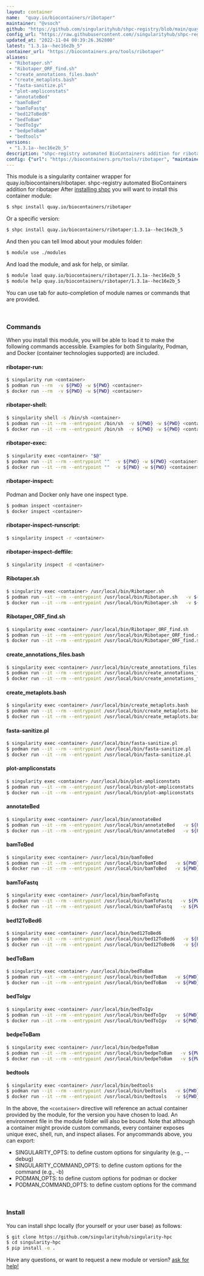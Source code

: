 ```yaml
---
layout: container
name:  "quay.io/biocontainers/ribotaper"
maintainer: "@vsoch"
github: "https://github.com/singularityhub/shpc-registry/blob/main/quay.io/biocontainers/ribotaper/container.yaml"
config_url: "https://raw.githubusercontent.com//singularityhub/shpc-registry/main/quay.io/biocontainers/ribotaper/container.yaml"
updated_at: "2022-11-04 00:39:26.362800"
latest: "1.3.1a--hec16e2b_5"
container_url: "https://biocontainers.pro/tools/ribotaper"
aliases:
 - "Ribotaper.sh"
 - "Ribotaper_ORF_find.sh"
 - "create_annotations_files.bash"
 - "create_metaplots.bash"
 - "fasta-sanitize.pl"
 - "plot-ampliconstats"
 - "annotateBed"
 - "bamToBed"
 - "bamToFastq"
 - "bed12ToBed6"
 - "bedToBam"
 - "bedToIgv"
 - "bedpeToBam"
 - "bedtools"
versions:
 - "1.3.1a--hec16e2b_5"
description: "shpc-registry automated BioContainers addition for ribotaper"
config: {"url": "https://biocontainers.pro/tools/ribotaper", "maintainer": "@vsoch", "description": "shpc-registry automated BioContainers addition for ribotaper", "latest": {"1.3.1a--hec16e2b_5": "sha256:a83127119089d22f75df125c7040b118961ba0ea10d31f4eb40badb595e2a253"}, "tags": {"1.3.1a--hec16e2b_5": "sha256:a83127119089d22f75df125c7040b118961ba0ea10d31f4eb40badb595e2a253"}, "docker": "quay.io/biocontainers/ribotaper", "aliases": {"Ribotaper.sh": "/usr/local/bin/Ribotaper.sh", "Ribotaper_ORF_find.sh": "/usr/local/bin/Ribotaper_ORF_find.sh", "create_annotations_files.bash": "/usr/local/bin/create_annotations_files.bash", "create_metaplots.bash": "/usr/local/bin/create_metaplots.bash", "fasta-sanitize.pl": "/usr/local/bin/fasta-sanitize.pl", "plot-ampliconstats": "/usr/local/bin/plot-ampliconstats", "annotateBed": "/usr/local/bin/annotateBed", "bamToBed": "/usr/local/bin/bamToBed", "bamToFastq": "/usr/local/bin/bamToFastq", "bed12ToBed6": "/usr/local/bin/bed12ToBed6", "bedToBam": "/usr/local/bin/bedToBam", "bedToIgv": "/usr/local/bin/bedToIgv", "bedpeToBam": "/usr/local/bin/bedpeToBam", "bedtools": "/usr/local/bin/bedtools"}}
---
```


This module is a singularity container wrapper for quay.io/biocontainers/ribotaper.
shpc-registry automated BioContainers addition for ribotaper
After [installing shpc](#install) you will want to install this container module:


```bash
$ shpc install quay.io/biocontainers/ribotaper
```

Or a specific version:

```bash
$ shpc install quay.io/biocontainers/ribotaper:1.3.1a--hec16e2b_5
```

And then you can tell lmod about your modules folder:

```bash
$ module use ./modules
```

And load the module, and ask for help, or similar.

```bash
$ module load quay.io/biocontainers/ribotaper/1.3.1a--hec16e2b_5
$ module help quay.io/biocontainers/ribotaper/1.3.1a--hec16e2b_5
```

You can use tab for auto-completion of module names or commands that are provided.

<br>

### Commands

When you install this module, you will be able to load it to make the following commands accessible.
Examples for both Singularity, Podman, and Docker (container technologies supported) are included.

#### ribotaper-run:

```bash
$ singularity run <container>
$ podman run --rm  -v ${PWD} -w ${PWD} <container>
$ docker run --rm  -v ${PWD} -w ${PWD} <container>
```

#### ribotaper-shell:

```bash
$ singularity shell -s /bin/sh <container>
$ podman run --it --rm --entrypoint /bin/sh  -v ${PWD} -w ${PWD} <container>
$ docker run --it --rm --entrypoint /bin/sh  -v ${PWD} -w ${PWD} <container>
```

#### ribotaper-exec:

```bash
$ singularity exec <container> "$@"
$ podman run --it --rm --entrypoint ""  -v ${PWD} -w ${PWD} <container> "$@"
$ docker run --it --rm --entrypoint ""  -v ${PWD} -w ${PWD} <container> "$@"
```

#### ribotaper-inspect:

Podman and Docker only have one inspect type.

```bash
$ podman inspect <container>
$ docker inspect <container>
```

#### ribotaper-inspect-runscript:

```bash
$ singularity inspect -r <container>
```

#### ribotaper-inspect-deffile:

```bash
$ singularity inspect -d <container>
```


#### Ribotaper.sh

```bash
$ singularity exec <container> /usr/local/bin/Ribotaper.sh
$ podman run --it --rm --entrypoint /usr/local/bin/Ribotaper.sh   -v ${PWD} -w ${PWD} <container> -c " $@"
$ docker run --it --rm --entrypoint /usr/local/bin/Ribotaper.sh   -v ${PWD} -w ${PWD} <container> -c " $@"
```


#### Ribotaper_ORF_find.sh

```bash
$ singularity exec <container> /usr/local/bin/Ribotaper_ORF_find.sh
$ podman run --it --rm --entrypoint /usr/local/bin/Ribotaper_ORF_find.sh   -v ${PWD} -w ${PWD} <container> -c " $@"
$ docker run --it --rm --entrypoint /usr/local/bin/Ribotaper_ORF_find.sh   -v ${PWD} -w ${PWD} <container> -c " $@"
```


#### create_annotations_files.bash

```bash
$ singularity exec <container> /usr/local/bin/create_annotations_files.bash
$ podman run --it --rm --entrypoint /usr/local/bin/create_annotations_files.bash   -v ${PWD} -w ${PWD} <container> -c " $@"
$ docker run --it --rm --entrypoint /usr/local/bin/create_annotations_files.bash   -v ${PWD} -w ${PWD} <container> -c " $@"
```


#### create_metaplots.bash

```bash
$ singularity exec <container> /usr/local/bin/create_metaplots.bash
$ podman run --it --rm --entrypoint /usr/local/bin/create_metaplots.bash   -v ${PWD} -w ${PWD} <container> -c " $@"
$ docker run --it --rm --entrypoint /usr/local/bin/create_metaplots.bash   -v ${PWD} -w ${PWD} <container> -c " $@"
```


#### fasta-sanitize.pl

```bash
$ singularity exec <container> /usr/local/bin/fasta-sanitize.pl
$ podman run --it --rm --entrypoint /usr/local/bin/fasta-sanitize.pl   -v ${PWD} -w ${PWD} <container> -c " $@"
$ docker run --it --rm --entrypoint /usr/local/bin/fasta-sanitize.pl   -v ${PWD} -w ${PWD} <container> -c " $@"
```


#### plot-ampliconstats

```bash
$ singularity exec <container> /usr/local/bin/plot-ampliconstats
$ podman run --it --rm --entrypoint /usr/local/bin/plot-ampliconstats   -v ${PWD} -w ${PWD} <container> -c " $@"
$ docker run --it --rm --entrypoint /usr/local/bin/plot-ampliconstats   -v ${PWD} -w ${PWD} <container> -c " $@"
```


#### annotateBed

```bash
$ singularity exec <container> /usr/local/bin/annotateBed
$ podman run --it --rm --entrypoint /usr/local/bin/annotateBed   -v ${PWD} -w ${PWD} <container> -c " $@"
$ docker run --it --rm --entrypoint /usr/local/bin/annotateBed   -v ${PWD} -w ${PWD} <container> -c " $@"
```


#### bamToBed

```bash
$ singularity exec <container> /usr/local/bin/bamToBed
$ podman run --it --rm --entrypoint /usr/local/bin/bamToBed   -v ${PWD} -w ${PWD} <container> -c " $@"
$ docker run --it --rm --entrypoint /usr/local/bin/bamToBed   -v ${PWD} -w ${PWD} <container> -c " $@"
```


#### bamToFastq

```bash
$ singularity exec <container> /usr/local/bin/bamToFastq
$ podman run --it --rm --entrypoint /usr/local/bin/bamToFastq   -v ${PWD} -w ${PWD} <container> -c " $@"
$ docker run --it --rm --entrypoint /usr/local/bin/bamToFastq   -v ${PWD} -w ${PWD} <container> -c " $@"
```


#### bed12ToBed6

```bash
$ singularity exec <container> /usr/local/bin/bed12ToBed6
$ podman run --it --rm --entrypoint /usr/local/bin/bed12ToBed6   -v ${PWD} -w ${PWD} <container> -c " $@"
$ docker run --it --rm --entrypoint /usr/local/bin/bed12ToBed6   -v ${PWD} -w ${PWD} <container> -c " $@"
```


#### bedToBam

```bash
$ singularity exec <container> /usr/local/bin/bedToBam
$ podman run --it --rm --entrypoint /usr/local/bin/bedToBam   -v ${PWD} -w ${PWD} <container> -c " $@"
$ docker run --it --rm --entrypoint /usr/local/bin/bedToBam   -v ${PWD} -w ${PWD} <container> -c " $@"
```


#### bedToIgv

```bash
$ singularity exec <container> /usr/local/bin/bedToIgv
$ podman run --it --rm --entrypoint /usr/local/bin/bedToIgv   -v ${PWD} -w ${PWD} <container> -c " $@"
$ docker run --it --rm --entrypoint /usr/local/bin/bedToIgv   -v ${PWD} -w ${PWD} <container> -c " $@"
```


#### bedpeToBam

```bash
$ singularity exec <container> /usr/local/bin/bedpeToBam
$ podman run --it --rm --entrypoint /usr/local/bin/bedpeToBam   -v ${PWD} -w ${PWD} <container> -c " $@"
$ docker run --it --rm --entrypoint /usr/local/bin/bedpeToBam   -v ${PWD} -w ${PWD} <container> -c " $@"
```


#### bedtools

```bash
$ singularity exec <container> /usr/local/bin/bedtools
$ podman run --it --rm --entrypoint /usr/local/bin/bedtools   -v ${PWD} -w ${PWD} <container> -c " $@"
$ docker run --it --rm --entrypoint /usr/local/bin/bedtools   -v ${PWD} -w ${PWD} <container> -c " $@"
```



In the above, the `<container>` directive will reference an actual container provided
by the module, for the version you have chosen to load. An environment file in the
module folder will also be bound. Note that although a container
might provide custom commands, every container exposes unique exec, shell, run, and
inspect aliases. For anycommands above, you can export:

 - SINGULARITY_OPTS: to define custom options for singularity (e.g., --debug)
 - SINGULARITY_COMMAND_OPTS: to define custom options for the command (e.g., -b)
 - PODMAN_OPTS: to define custom options for podman or docker
 - PODMAN_COMMAND_OPTS: to define custom options for the command

<br>

### Install

You can install shpc locally (for yourself or your user base) as follows:

```bash
$ git clone https://github.com/singularityhub/singularity-hpc
$ cd singularity-hpc
$ pip install -e .
```

Have any questions, or want to request a new module or version? [ask for help!](https://github.com/singularityhub/singularity-hpc/issues)